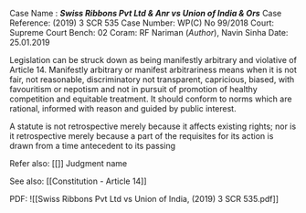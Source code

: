 Case Name : ***Swiss Ribbons Pvt Ltd & Anr vs Union of India & Ors***
Case Reference: (2019) 3 SCR 535
Case Number: WP(C) No 99/2018
Court: Supreme Court
Bench: 02
Coram: RF Nariman (*Author*), Navin Sinha
Date: 25.01.2019

Legislation can be struck down as being manifestly arbitrary and violative of Article 14.
Manifestly arbitrary or manifest arbitrariness means when it is not fair, not reasonable, discriminatory not transparent, capricious, biased, with favouritism or nepotism and not in pursuit of promotion of healthy competition and equitable treatment. It should conform to norms which are rational, informed with reason and guided by public interest.

A statute is not retrospective merely because it affects existing rights; nor is it retrospective merely because a part of the requisites for its action is drawn from a time antecedent to its passing

Refer also:
[[]]
Judgment name

See also:
[[Constitution - Article 14]]

PDF:
![[Swiss Ribbons Pvt Ltd vs Union of India, (2019) 3 SCR 535.pdf]]